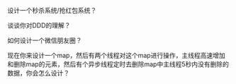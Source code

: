 设计一个秒杀系统/抢红包系统？



谈谈你对DDD的理解？



如何设计一个微信朋友圈？



现在你来设计一个map，然后有两个线程对这个map进行操作，主线程高速增加和删除map的元素，然后有个异步线程定时去删除map中主线程5秒内没有删除的数据，你会怎么设计？

